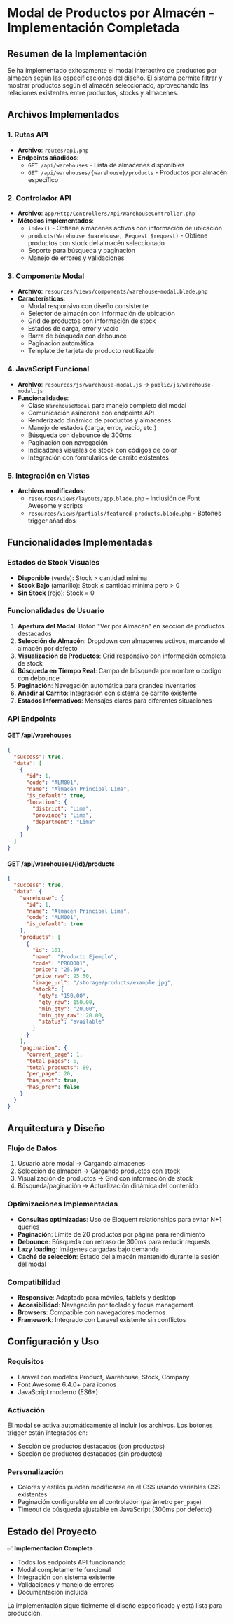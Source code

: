 # Modal de Productos por Almacén - Implementación Completada

## Resumen de la Implementación

Se ha implementado exitosamente el modal interactivo de productos por almacén según las especificaciones del diseño. El sistema permite filtrar y mostrar productos según el almacén seleccionado, aprovechando las relaciones existentes entre productos, stocks y almacenes.

## Archivos Implementados

### 1. Rutas API
- **Archivo**: `routes/api.php`
- **Endpoints añadidos**:
  - `GET /api/warehouses` - Lista de almacenes disponibles
  - `GET /api/warehouses/{warehouse}/products` - Productos por almacén específico

### 2. Controlador API
- **Archivo**: `app/Http/Controllers/Api/WarehouseController.php`
- **Métodos implementados**:
  - `index()` - Obtiene almacenes activos con información de ubicación
  - `products(Warehouse $warehouse, Request $request)` - Obtiene productos con stock del almacén seleccionado
  - Soporte para búsqueda y paginación
  - Manejo de errores y validaciones

### 3. Componente Modal
- **Archivo**: `resources/views/components/warehouse-modal.blade.php`
- **Características**:
  - Modal responsivo con diseño consistente
  - Selector de almacén con información de ubicación
  - Grid de productos con información de stock
  - Estados de carga, error y vacío
  - Barra de búsqueda con debounce
  - Paginación automática
  - Template de tarjeta de producto reutilizable

### 4. JavaScript Funcional
- **Archivo**: `resources/js/warehouse-modal.js` → `public/js/warehouse-modal.js`
- **Funcionalidades**:
  - Clase `WarehouseModal` para manejo completo del modal
  - Comunicación asíncrona con endpoints API
  - Renderizado dinámico de productos y almacenes
  - Manejo de estados (carga, error, vacío, etc.)
  - Búsqueda con debounce de 300ms
  - Paginación con navegación
  - Indicadores visuales de stock con códigos de color
  - Integración con formularios de carrito existentes

### 5. Integración en Vistas
- **Archivos modificados**:
  - `resources/views/layouts/app.blade.php` - Inclusión de Font Awesome y scripts
  - `resources/views/partials/featured-products.blade.php` - Botones trigger añadidos

## Funcionalidades Implementadas

### Estados de Stock Visuales
- **Disponible** (verde): Stock > cantidad mínima
- **Stock Bajo** (amarillo): Stock ≤ cantidad mínima pero > 0
- **Sin Stock** (rojo): Stock = 0

### Funcionalidades de Usuario
1. **Apertura del Modal**: Botón "Ver por Almacén" en sección de productos destacados
2. **Selección de Almacén**: Dropdown con almacenes activos, marcando el almacén por defecto
3. **Visualización de Productos**: Grid responsivo con información completa de stock
4. **Búsqueda en Tiempo Real**: Campo de búsqueda por nombre o código con debounce
5. **Paginación**: Navegación automática para grandes inventarios
6. **Añadir al Carrito**: Integración con sistema de carrito existente
7. **Estados Informativos**: Mensajes claros para diferentes situaciones

### API Endpoints

#### GET /api/warehouses
```json
{
  "success": true,
  "data": [
    {
      "id": 1,
      "code": "ALM001",
      "name": "Almacén Principal Lima",
      "is_default": true,
      "location": {
        "district": "Lima",
        "province": "Lima", 
        "department": "Lima"
      }
    }
  ]
}
```

#### GET /api/warehouses/{id}/products
```json
{
  "success": true,
  "data": {
    "warehouse": {
      "id": 1,
      "name": "Almacén Principal Lima",
      "code": "ALM001",
      "is_default": true
    },
    "products": [
      {
        "id": 101,
        "name": "Producto Ejemplo",
        "code": "PROD001",
        "price": "25.50",
        "price_raw": 25.50,
        "image_url": "/storage/products/example.jpg",
        "stock": {
          "qty": "150.00",
          "qty_raw": 150.00,
          "min_qty": "20.00",
          "min_qty_raw": 20.00,
          "status": "available"
        }
      }
    ],
    "pagination": {
      "current_page": 1,
      "total_pages": 5,
      "total_products": 89,
      "per_page": 20,
      "has_next": true,
      "has_prev": false
    }
  }
}
```

## Arquitectura y Diseño

### Flujo de Datos
1. Usuario abre modal → Cargando almacenes
2. Selección de almacén → Cargando productos con stock
3. Visualización de productos → Grid con información de stock
4. Búsqueda/paginación → Actualización dinámica del contenido

### Optimizaciones Implementadas
- **Consultas optimizadas**: Uso de Eloquent relationships para evitar N+1 queries
- **Paginación**: Límite de 20 productos por página para rendimiento
- **Debounce**: Búsqueda con retraso de 300ms para reducir requests
- **Lazy loading**: Imágenes cargadas bajo demanda
- **Caché de selección**: Estado del almacén mantenido durante la sesión del modal

### Compatibilidad
- **Responsive**: Adaptado para móviles, tablets y desktop
- **Accesibilidad**: Navegación por teclado y focus management
- **Browsers**: Compatible con navegadores modernos
- **Framework**: Integrado con Laravel existente sin conflictos

## Configuración y Uso

### Requisitos
- Laravel con modelos Product, Warehouse, Stock, Company
- Font Awesome 6.4.0+ para iconos
- JavaScript moderno (ES6+)

### Activación
El modal se activa automáticamente al incluir los archivos. Los botones trigger están integrados en:
- Sección de productos destacados (con productos)
- Sección de productos destacados (sin productos)

### Personalización
- Colores y estilos pueden modificarse en el CSS usando variables CSS existentes
- Paginación configurable en el controlador (parámetro `per_page`)
- Timeout de búsqueda ajustable en JavaScript (300ms por defecto)

## Estado del Proyecto

✅ **Implementación Completa**
- Todos los endpoints API funcionando
- Modal completamente funcional
- Integración con sistema existente
- Validaciones y manejo de errores
- Documentación incluida

La implementación sigue fielmente el diseño especificado y está lista para producción.